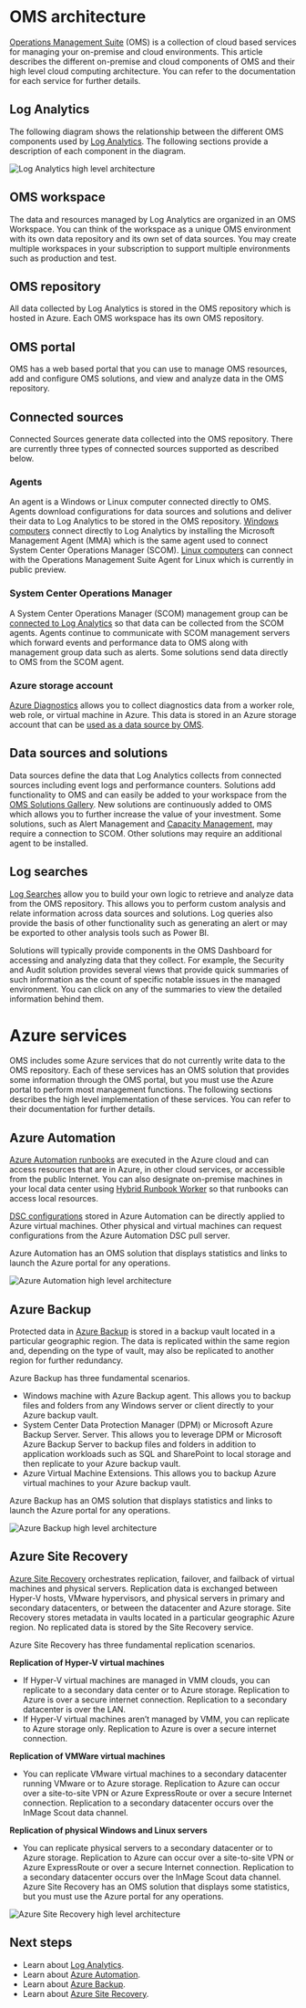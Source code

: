 <properties    pageTitle="OMS architecture"   description="Operations Management Suite (OMS) is a collection of cloud based services for managing your on-premise and cloud environments.  This article describes the different on-premise and cloud components of OMS and their high level cloud computing architecture."   services="operations-management-suite"   documentationCenter=""   authors="bwren"   manager="jwhit"   editor="tysonn" /><tags    ms.service="operations-management-suite"   ms.devlang="na"   ms.topic="article"   ms.tgt_pltfrm="na"   ms.workload="infrastructure-services"   ms.date="05/06/2016"   ms.author="bwren" /># OMS architecture[Operations Management Suite](https://azure.microsoft.com/documentation/services/operations-management-suite/) (OMS) is a collection of cloud based services for managing your on-premise and cloud environments.  This article describes the different on-premise and cloud components of OMS and their high level cloud computing architecture.  You can refer to the documentation for each service for further details.## Log AnalyticsThe following diagram shows the relationship between the different OMS components used by [Log Analytics](https://azure.microsoft.com/documentation/services/log-analytics/).  The following sections provide a description of each component in the diagram. ![Log Analytics high level architecture](media/operations-management-suite-architecture/log-analytics.png) ## OMS workspaceThe data and resources managed by Log Analytics are organized in an OMS Workspace. You can think of the workspace as a unique OMS environment with its own data repository and its own set of data sources.  You may create multiple workspaces in your subscription to support multiple environments such as production and test.## OMS repositoryAll data collected by Log Analytics is stored in the OMS repository which is hosted in Azure.  Each OMS workspace has its own OMS repository.  ## OMS portalOMS has a web based portal that you can use to manage OMS resources, add and configure OMS solutions, and view and analyze data in the OMS repository.## Connected sourcesConnected Sources generate data collected into the OMS repository.  There are currently three types of connected sources supported as described below.### AgentsAn agent is a Windows or Linux computer connected directly to OMS.  Agents download configurations for data sources and solutions and deliver their data to Log Analytics to be stored in the OMS repository.  [Windows computers](../log-analytics/log-analytics-windows-agents.md) connect directly to Log Analytics by installing the Microsoft Management Agent (MMA) which is the same agent used to connect System Center Operations Manager (SCOM).  [Linux computers](../log-analytics/log-analytics-Linux-agents.md) can connect with the Operations Management Suite Agent for Linux which is currently in public preview.### System Center Operations ManagerA System Center Operations Manager (SCOM) management group can be [connected to Log Analytics](../log-analytics/log-analytics-om-agents.md) so that data can be collected from the SCOM agents.  Agents continue to communicate with SCOM management servers which forward events and performance data to OMS along with management group data such as alerts.  Some solutions send data directly to OMS from the SCOM agent.### Azure storage account[Azure Diagnostics](../cloud-services/cloud-services-dotnet-diagnostics.md) allows you to collect diagnostics data from a worker role, web role, or virtual machine in Azure.  This data is stored in an Azure storage account that can be [used as a data source by OMS](../log-analytics/log-analytics-azure-storage.md).## Data sources and solutionsData sources define the data that Log Analytics collects from connected sources including event logs and performance counters.  Solutions add functionality to OMS and can easily be added to your workspace from the [OMS Solutions Gallery](../log-analytics/log-analytics-add-solutions.md).  New solutions are continuously added to OMS which allows you to further increase the value of your investment.  Some solutions, such as Alert Management and [Capacity Management](../log-analytics/log-analytics-solution-capacity-management.md), may require a connection to SCOM.  Other solutions may require an additional agent to be installed.## Log searches[Log Searches](../log-analytics/log-analytics-log-searches.md) allow you to build your own logic to retrieve and analyze data from the OMS repository.  This allows you to perform custom analysis and relate information across data sources and solutions.  Log queries also provide the basis of other functionality such as generating an alert or may be exported to other analysis tools such as Power BI. Solutions will typically provide components in the OMS Dashboard for accessing and analyzing data that they collect.  For example, the Security and Audit solution provides several views that provide quick summaries of such information as the count of specific notable issues in the managed environment.  You can click on any of the summaries to view the detailed information behind them.# Azure servicesOMS includes some Azure services that do not currently write data to the OMS repository.  Each of these services has an OMS solution that provides some information through the OMS portal, but you must use the Azure portal to perform most management functions.  The following sections describes the high level implementation of these services.  You can refer to their documentation for further details.## Azure Automation[Azure Automation runbooks](http://azure.microsoft.com/documentation/services/automation) are executed in the Azure cloud and can access resources that are in Azure, in other cloud services, or accessible from the public Internet.  You can also designate on-premise machines in your local data center using [Hybrid Runbook Worker](../automation/automation-hybrid-runbook-worker.md) so that runbooks can access local resources.[DSC configurations](../automation/automation-dsc-overview.md) stored in Azure Automation can be directly applied to Azure virtual machines.  Other physical and virtual machines can request configurations from the Azure Automation DSC pull server.Azure Automation has an OMS solution that displays statistics and links to launch the Azure portal for any operations. ![Azure Automation high level architecture](media/operations-management-suite-architecture/automation.png) ## Azure BackupProtected data in [Azure Backup](http://azure.microsoft.com/documentation/services/backup) is stored in a backup vault located in a particular geographic region.  The data is replicated within the same region and, depending on the type of vault, may also be replicated to another region for further redundancy.Azure Backup has three fundamental scenarios.- Windows machine with Azure Backup agent.  This allows you to backup files and folders from any Windows server or client directly to your Azure backup vault.  - System Center Data Protection Manager (DPM) or Microsoft Azure Backup Server.  Server. This allows you to leverage DPM or Microsoft Azure Backup Server to backup files and folders in addition to application workloads such as SQL and SharePoint to local storage and then replicate to your Azure backup vault.- Azure Virtual Machine Extensions.  This allows you to backup Azure virtual machines to your Azure backup vault.Azure Backup has an OMS solution that displays statistics and links to launch the Azure portal for any operations.  ![Azure Backup high level architecture](media/operations-management-suite-architecture/backup.png) ## Azure Site Recovery[Azure Site Recovery](http://azure.microsoft.com/documentation/services/site-recovery) orchestrates replication, failover, and failback of virtual machines and physical servers. Replication data is exchanged between Hyper-V hosts, VMware hypervisors, and physical servers in primary and secondary datacenters, or between the datacenter and Azure storage.  Site Recovery stores metadata in vaults located in a particular geographic Azure region. No replicated data is stored by the Site Recovery service.Azure Site Recovery has three fundamental replication scenarios.**Replication of Hyper-V virtual machines**- If Hyper-V virtual machines are managed in VMM clouds, you can replicate to a secondary data center or to Azure storage.  Replication to Azure is over a secure internet connection.  Replication to a secondary datacenter is over the LAN.- If Hyper-V virtual machines aren’t managed by VMM, you can replicate to Azure storage only.  Replication to Azure is over a secure internet connection.**Replication of VMWare virtual machines**- You can replicate VMware virtual machines to a secondary datacenter running VMware or to Azure storage.  Replication to Azure can occur over a site-to-site VPN or Azure ExpressRoute or over a secure Internet connection. Replication to a secondary datacenter occurs over the InMage Scout data channel.  **Replication of physical Windows and Linux servers** - You can replicate physical servers to a secondary datacenter or to Azure storage. Replication to Azure can occur over a site-to-site VPN or Azure ExpressRoute or over a secure Internet connection. Replication to a secondary datacenter occurs over the InMage Scout data channel.Azure Site Recovery has an OMS solution that displays some statistics, but you must use the Azure portal for any operations. ![Azure Site Recovery high level architecture](media/operations-management-suite-architecture/site-recovery.png)    ## Next steps- Learn about [Log Analytics](http://azure.microsoft.com/documentation/services/log-analytics/).- Learn about [Azure Automation](../automation/automation-intro.md).- Learn about [Azure Backup](http://azure.microsoft.com/documentation/services/backup/).- Learn about [Azure Site Recovery](http://azure.microsoft.com/documentation/services/site-recovery/).